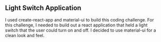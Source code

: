## Light Switch Application

I used create-react-app and material-ui to build this coding challenge. For this challenge, I needed to build out a react application that held a light switch that the user could turn on and off. I decided to use material-ui for a clean look and feel. 


